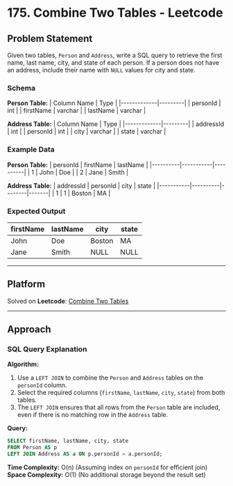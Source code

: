 # 175. Combine Two Tables - Leetcode

## Problem Statement
Given two tables, `Person` and `Address`, write a SQL query to retrieve the first name, last name, city, and state of each person. If a person does not have an address, include their name with `NULL` values for city and state.

### Schema
**Person Table:**
| Column Name | Type    |
|-------------|---------|
| personId    | int     |
| firstName   | varchar |
| lastName    | varchar |

**Address Table:**
| Column Name | Type    |
|-------------|---------|
| addressId   | int     |
| personId    | int     |
| city        | varchar |
| state       | varchar |

### Example Data
**Person Table:**
| personId | firstName | lastName |
|----------|-----------|----------|
| 1        | John      | Doe      |
| 2        | Jane      | Smith    |

**Address Table:**
| addressId | personId | city   | state |
|-----------|----------|--------|-------|
| 1         | 1        | Boston | MA    |

### Expected Output
| firstName | lastName | city   | state |
|-----------|----------|--------|-------|
| John      | Doe      | Boston | MA    |
| Jane      | Smith    | NULL   | NULL  |

---

## Platform
Solved on **Leetcode**: [Combine Two Tables](https://leetcode.com/problems/combine-two-tables/)

---

## Approach

### SQL Query Explanation
**Algorithm:**
1. Use a `LEFT JOIN` to combine the `Person` and `Address` tables on the `personId` column.
2. Select the required columns (`firstName`, `lastName`, `city`, `state`) from both tables.
3. The `LEFT JOIN` ensures that all rows from the `Person` table are included, even if there is no matching row in the `Address` table.

**Query:**
```sql
SELECT firstName, lastName, city, state
FROM Person AS p
LEFT JOIN Address AS a ON p.personId = a.personId;
```

**Time Complexity:** O(n) (Assuming index on `personId` for efficient join)  
**Space Complexity:** O(1) (No additional storage beyond the result set)
